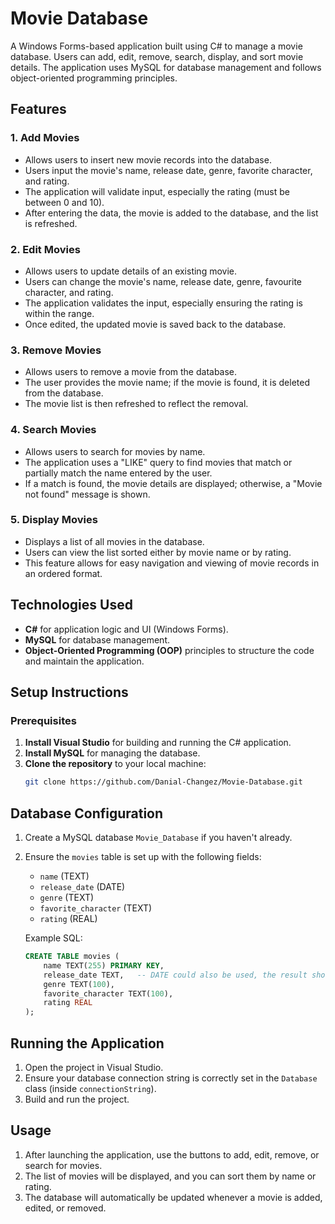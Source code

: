 # Movie Database

A Windows Forms-based application built using C# to manage a movie database. Users can add, edit, remove, search, display, and sort movie details. The application uses MySQL for database management and follows object-oriented programming principles.

## Features

### 1. Add Movies
- Allows users to insert new movie records into the database.
- Users input the movie's name, release date, genre, favorite character, and rating.
- The application will validate input, especially the rating (must be between 0 and 10).
- After entering the data, the movie is added to the database, and the list is refreshed.

### 2. Edit Movies
- Allows users to update details of an existing movie.
- Users can change the movie's name, release date, genre, favourite character, and rating.
- The application validates the input, especially ensuring the rating is within the range.
- Once edited, the updated movie is saved back to the database.

### 3. Remove Movies
- Allows users to remove a movie from the database.
- The user provides the movie name; if the movie is found, it is deleted from the database.
- The movie list is then refreshed to reflect the removal.

### 4. Search Movies
- Allows users to search for movies by name.
- The application uses a "LIKE" query to find movies that match or partially match the name entered by the user.
- If a match is found, the movie details are displayed; otherwise, a "Movie not found" message is shown.

### 5. Display Movies
- Displays a list of all movies in the database.
- Users can view the list sorted either by movie name or by rating.
- This feature allows for easy navigation and viewing of movie records in an ordered format.

## Technologies Used
- **C#** for application logic and UI (Windows Forms).
- **MySQL** for database management.
- **Object-Oriented Programming (OOP)** principles to structure the code and maintain the application.

## Setup Instructions

### Prerequisites
1. **Install Visual Studio** for building and running the C# application.
2. **Install MySQL** for managing the database.
3. **Clone the repository** to your local machine:
   ```bash
   git clone https://github.com/Danial-Changez/Movie-Database.git

## Database Configuration

1. Create a MySQL database `Movie_Database` if you haven't already.
2. Ensure the `movies` table is set up with the following fields:

   - `name` (TEXT)
   - `release_date` (DATE)
   - `genre` (TEXT)
   - `favorite_character` (TEXT)
   - `rating` (REAL)

   Example SQL:

   ```sql
   CREATE TABLE movies (
       name TEXT(255) PRIMARY KEY,
       release_date TEXT,   -- DATE could also be used, the result should be the same
       genre TEXT(100),
       favorite_character TEXT(100),
       rating REAL
   );

## Running the Application

1. Open the project in Visual Studio.
2. Ensure your database connection string is correctly set in the `Database` class (inside `connectionString`).
3. Build and run the project.

## Usage

1. After launching the application, use the buttons to add, edit, remove, or search for movies.
2. The list of movies will be displayed, and you can sort them by name or rating.
3. The database will automatically be updated whenever a movie is added, edited, or removed.
